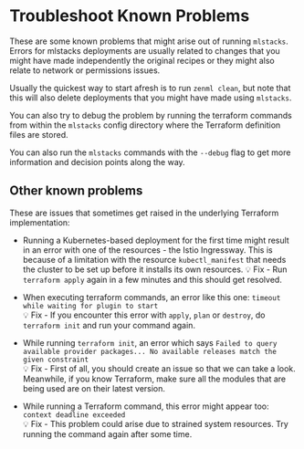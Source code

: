 # Troubleshoot Known Problems

These are some known problems that might arise out of running `mlstacks`. Errors
for mlstacks deployments are usually related to changes that you might have made
independently the original recipes or they might also relate to network or
permissions issues.

Usually the quickest way to start afresh is to run `zenml clean`, but note that
this will also delete deployments that you might have made using `mlstacks`.

You can also try to debug the problem by running the terraform commands from
within the `mlstacks` config directory where the Terraform definition files are
stored.

You can also run the `mlstacks` commands with the `--debug` flag to get more
information and decision points along the way.

## Other known problems

These are issues that sometimes get raised in the underlying Terraform
implementation:

- Running a Kubernetes-based deployment for the first time might result in an
  error with one of the resources - the Istio Ingressway. This is because of a
  limitation with the resource `kubectl_manifest` that needs the cluster to be
  set up before it installs its own resources. 💡 Fix - Run `terraform apply`
  again in a few minutes and this should get resolved.

- When executing terraform commands, an error like this one:
  `timeout while waiting for plugin to start` \
   💡 Fix - If you encounter this error with `apply`, `plan` or `destroy`, do
  `terraform init` and run your command again.

- While running `terraform init`, an error which says
  `Failed to query available provider packages... No available releases match the given constraint`
  \
   💡 Fix - First of all, you should create an issue so that we can take a look.
  Meanwhile, if you know Terraform, make sure all the modules that are being
  used are on their latest version.

- While running a Terraform command, this error might appear too:
  `context deadline exceeded` \
   💡 Fix - This problem could arise due to strained system resources. Try
  running the command again after some time.
